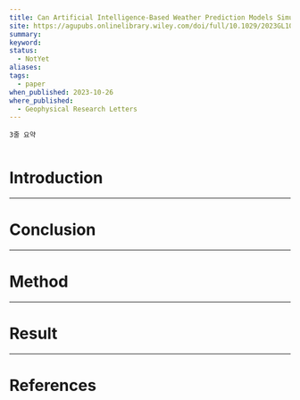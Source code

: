 ```yaml
---
title: Can Artificial Intelligence-Based Weather Prediction Models Simulate the Butterfly Effect?
site: https://agupubs.onlinelibrary.wiley.com/doi/full/10.1029/2023GL105747
summary: 
keyword: 
status:
  - NotYet
aliases: 
tags:
  - paper
when_published: 2023-10-26
where_published:
  - Geophysical Research Letters
---
```

```ad-summary
3줄 요약
```

```ad-abstract

```

# Introduction

---
# Conclusion

---
# Method

---
# Result

---
# References
